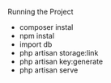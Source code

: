 Running the Project
- composer instal
- npm instal
- import db
- php artisan storage:link
- php artisan key:generate
- php artisan serve
